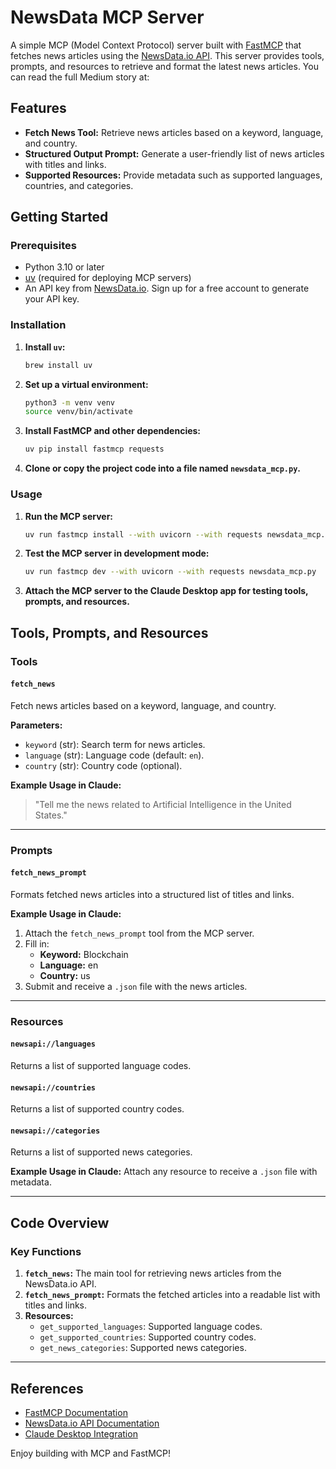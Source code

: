 
# NewsData MCP Server

A simple MCP (Model Context Protocol) server built with [FastMCP](https://github.com/jlowin/fastmcp) that fetches news articles using the [NewsData.io API](https://newsdata.io/). This server provides tools, prompts, and resources to retrieve and format the latest news articles.
You can read the full Medium story at:

## Features

- **Fetch News Tool:** Retrieve news articles based on a keyword, language, and country.
- **Structured Output Prompt:** Generate a user-friendly list of news articles with titles and links.
- **Supported Resources:** Provide metadata such as supported languages, countries, and categories.

## Getting Started

### Prerequisites

- Python 3.10 or later
- [uv](https://docs.astral.sh/uv/) (required for deploying MCP servers)
- An API key from [NewsData.io](https://newsdata.io/). Sign up for a free account to generate your API key.

### Installation

1. **Install `uv`:**

   ```bash
   brew install uv
   ```

2. **Set up a virtual environment:**

   ```bash
   python3 -m venv venv
   source venv/bin/activate
   ```

3. **Install FastMCP and other dependencies:**

   ```bash
   uv pip install fastmcp requests
   ```

4. **Clone or copy the project code into a file named `newsdata_mcp.py`.**

### Usage

1. **Run the MCP server:**

   ```bash
   uv run fastmcp install --with uvicorn --with requests newsdata_mcp.py
   ```

2. **Test the MCP server in development mode:**

   ```bash
   uv run fastmcp dev --with uvicorn --with requests newsdata_mcp.py
   ```

3. **Attach the MCP server to the Claude Desktop app for testing tools, prompts, and resources.**

## Tools, Prompts, and Resources

### Tools

#### `fetch_news`

Fetch news articles based on a keyword, language, and country.

**Parameters:**
- `keyword` (str): Search term for news articles.
- `language` (str): Language code (default: `en`).
- `country` (str): Country code (optional).

**Example Usage in Claude:**
> "Tell me the news related to Artificial Intelligence in the United States."

---

### Prompts

#### `fetch_news_prompt`

Formats fetched news articles into a structured list of titles and links.

**Example Usage in Claude:**
1. Attach the `fetch_news_prompt` tool from the MCP server.
2. Fill in:
   - **Keyword:** Blockchain
   - **Language:** en
   - **Country:** us
3. Submit and receive a `.json` file with the news articles.

---

### Resources

#### `newsapi://languages`
Returns a list of supported language codes.

#### `newsapi://countries`
Returns a list of supported country codes.

#### `newsapi://categories`
Returns a list of supported news categories.

**Example Usage in Claude:**
Attach any resource to receive a `.json` file with metadata.

---

## Code Overview

### Key Functions

1. **`fetch_news`:** The main tool for retrieving news articles from the NewsData.io API.
2. **`fetch_news_prompt`:** Formats the fetched articles into a readable list with titles and links.
3. **Resources:**
   - `get_supported_languages`: Supported language codes.
   - `get_supported_countries`: Supported country codes.
   - `get_news_categories`: Supported news categories.

---

## References

- [FastMCP Documentation](https://github.com/jlowin/fastmcp)
- [NewsData.io API Documentation](https://newsdata.io/docs)
- [Claude Desktop Integration](https://claude.ai/download)


Enjoy building with MCP and FastMCP!
